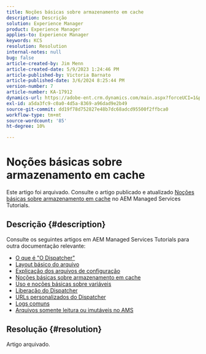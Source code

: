 ```yaml
---
title: Noções básicas sobre armazenamento em cache
description: Descrição
solution: Experience Manager
product: Experience Manager
applies-to: Experience Manager
keywords: KCS
resolution: Resolution
internal-notes: null
bug: false
article-created-by: Jim Menn
article-created-date: 5/9/2023 1:24:46 PM
article-published-by: Victoria Barnato
article-published-date: 3/6/2024 8:25:44 PM
version-number: 7
article-number: KA-17912
dynamics-url: https://adobe-ent.crm.dynamics.com/main.aspx?forceUCI=1&pagetype=entityrecord&etn=knowledgearticle&id=f4bcfadc-6cee-ed11-8849-6045bd006b3d
exl-id: a5da3fc9-c0a0-4d5a-8369-a96dad9e2b49
source-git-commit: dd19f78d752827e48b7dc68adcd95500f2ffbca0
workflow-type: tm+mt
source-wordcount: '85'
ht-degree: 10%

---
```


# Noções básicas sobre armazenamento em cache


Este artigo foi arquivado. Consulte o artigo publicado e atualizado [Noções básicas sobre armazenamento em cache](https://experienceleague.adobe.com/docs/experience-manager-learn/ams/dispatcher/understanding-cache.html) no AEM Managed Services Tutorials.

## Descrição {#description}


Consulte os seguintes artigos em AEM Managed Services Tutorials para outra documentação relevante:

- [O que é &quot;O Dispatcher&quot;](https://experienceleague.adobe.com/docs/experience-manager-learn/ams/dispatcher/what-is-the-dispatcher.html)
- [Layout básico do arquivo](https://experienceleague.adobe.com/docs/experience-manager-learn/ams/dispatcher/basic-file-layout.html?lang=en)
- [Explicação dos arquivos de configuração](https://experienceleague.adobe.com/docs/experience-manager-learn/ams/dispatcher/explanation-config-files.html)
- [Noções básicas sobre armazenamento em cache](https://experienceleague.adobe.com/docs/experience-manager-learn/ams/dispatcher/understanding-cache.html)
- [Uso e noções básicas sobre variáveis](https://experienceleague.adobe.com/docs/experience-manager-learn/ams/dispatcher/variables.html)
- [Liberação do Dispatcher](https://experienceleague.adobe.com/docs/experience-manager-learn/ams/dispatcher/disp-flushing.html)
- [URLs personalizados do Dispatcher](https://experienceleague.adobe.com/docs/experience-manager-learn/ams/dispatcher/disp-vanity-url.html)
- [Logs comuns](https://experienceleague.adobe.com/docs/experience-manager-learn/ams/dispatcher/common-logs.html)
- [Arquivos somente leitura ou imutáveis no AMS](https://experienceleague.adobe.com/docs/experience-manager-learn/ams/dispatcher/immutable-files.html)



## Resolução {#resolution}


Artigo arquivado.
